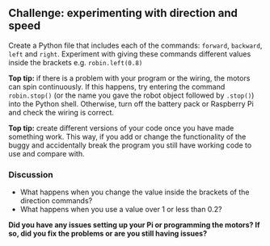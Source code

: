 [comment]: # (
Is this step open? Y/N
If so, short description of this step:
Related links:
Related files:
)

## Challenge: experimenting with direction and speed

Create a Python file that includes each of the commands: `forward`, `backward`, `left` and `right`. Experiment with giving these commands different values inside the brackets e.g. `robin.left(0.8)`

**Top tip:** if there is a problem with your program or the wiring, the motors can spin continuously. If this happens, try entering the command `robin.stop()` (or the name you gave the robot object followed by `.stop()`) into the Python shell. Otherwise, turn off the battery pack or Raspberry Pi and check the wiring is correct.

**Top tip:** create different versions of your code once you have made something work. This way, if you add or change the functionality of the buggy and accidentally break the program you still have working code to use and compare with.

### Discussion

+ What happens when you change the value inside the brackets of the direction commands? 
+ What happens when you use a value over 1 or less than 0.2?

**Did you have any issues setting up your Pi or programming the motors? If so, did you fix the problems or are you still having issues?**